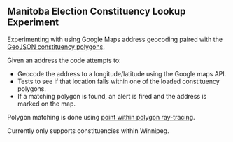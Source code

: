 ## Manitoba Election Constituency Lookup Experiment

Experimenting with using Google Maps address geocoding paired with the [GeoJSON constituency polygons](https://github.com/OpenDemocracyManitoba/Manitoba-Election-GeoJSON-Constituencies).

Given an address the code attempts to:

* Geocode the address to a longitude/latitude using the Google maps API.
* Tests to see if that location falls within one of the loaded constituency polygons.
* If a matching polygon is found, an alert is fired and the address is marked on the map.

Polygon matching is done using [point within polygon ray-tracing](https://github.com/mattwilliamson/Google-Maps-Point-in-Polygon).

Currently only supports constituencies within Winnipeg.
